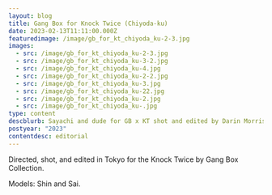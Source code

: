 ```yaml
---
layout: blog
title: Gang Box for Knock Twice (Chiyoda-ku)
date: 2023-02-13T11:11:00.000Z
featuredimage: /image/gb_for_kt_chiyoda_ku-2-3.jpg
images:
  - src: /image/gb_for_kt_chiyoda_ku-2-3.jpg
  - src: /image/gb_for_kt_chiyoda_ku-3-2.jpg
  - src: /image/gb_for_kt_chiyoda_ku-4.jpg
  - src: /image/gb_for_kt_chiyoda_ku-2-2.jpg
  - src: /image/gb_for_kt_chiyoda_ku-3.jpg
  - src: /image/gb_for_kt_chiyoda_ku-22.jpg
  - src: /image/gb_for_kt_chiyoda_ku-2.jpg
  - src: /image/gb_for_kt_chiyoda_ku-.jpg
type: content
descblurb: Sayachi and dude for GB x KT shot and edited by Darin Morrison-Beer
postyear: "2023"
contentdesc: editorial
---
```

Directed, shot, and edited in Tokyo for the Knock Twice by Gang Box Collection.

Models: Shin and Sai.

